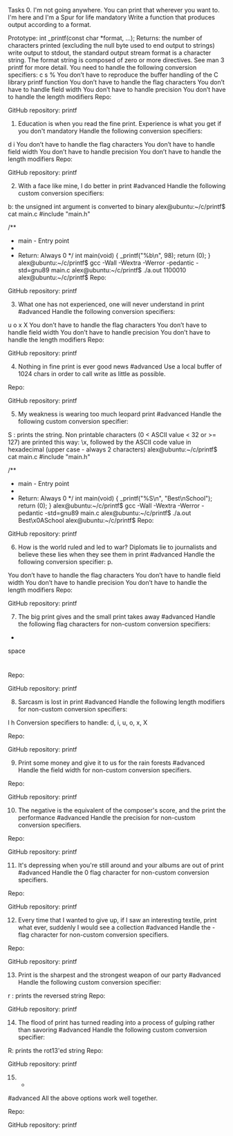 Tasks
0. I'm not going anywhere. You can print that wherever you want to. I'm here and I'm a Spur for life
mandatory
Write a function that produces output according to a format.

Prototype: int _printf(const char *format, ...);
Returns: the number of characters printed (excluding the null byte used to end output to strings)
write output to stdout, the standard output stream
format is a character string. The format string is composed of zero or more directives. See man 3 printf for more detail. You need to handle the following conversion specifiers:
c
s
%
You don’t have to reproduce the buffer handling of the C library printf function
You don’t have to handle the flag characters
You don’t have to handle field width
You don’t have to handle precision
You don’t have to handle the length modifiers
Repo:

GitHub repository: printf
   
1. Education is when you read the fine print. Experience is what you get if you don't
mandatory
Handle the following conversion specifiers:

d
i
You don’t have to handle the flag characters
You don’t have to handle field width
You don’t have to handle precision
You don’t have to handle the length modifiers
Repo:

GitHub repository: printf
   
2. With a face like mine, I do better in print
#advanced
Handle the following custom conversion specifiers:

b: the unsigned int argument is converted to binary
alex@ubuntu:~/c/printf$ cat main.c
#include "main.h"

/**
 * main - Entry point
 *
 * Return: Always 0
 */
int main(void)
{
    _printf("%b\n", 98);
    return (0);
}
alex@ubuntu:~/c/printf$ gcc -Wall -Wextra -Werror -pedantic -std=gnu89 main.c
alex@ubuntu:~/c/printf$ ./a.out
1100010
alex@ubuntu:~/c/printf$
Repo:

GitHub repository: printf
   
3. What one has not experienced, one will never understand in print
#advanced
Handle the following conversion specifiers:

u
o
x
X
You don’t have to handle the flag characters
You don’t have to handle field width
You don’t have to handle precision
You don’t have to handle the length modifiers
Repo:

GitHub repository: printf
   
4. Nothing in fine print is ever good news
#advanced
Use a local buffer of 1024 chars in order to call write as little as possible.

Repo:

GitHub repository: printf
   
5. My weakness is wearing too much leopard print
#advanced
Handle the following custom conversion specifier:

S : prints the string.
Non printable characters (0 < ASCII value < 32 or >= 127) are printed this way: \x, followed by the ASCII code value in hexadecimal (upper case - always 2 characters)
alex@ubuntu:~/c/printf$ cat main.c
#include "main.h"

/**
 * main - Entry point
 *
 * Return: Always 0
 */
int main(void)
{
    _printf("%S\n", "Best\nSchool");
    return (0);
}
alex@ubuntu:~/c/printf$ gcc -Wall -Wextra -Werror -pedantic -std=gnu89 main.c
alex@ubuntu:~/c/printf$ ./a.out
Best\x0ASchool
alex@ubuntu:~/c/printf$
Repo:

GitHub repository: printf
   
6. How is the world ruled and led to war? Diplomats lie to journalists and believe these lies when they see them in print
#advanced
Handle the following conversion specifier: p.

You don’t have to handle the flag characters
You don’t have to handle field width
You don’t have to handle precision
You don’t have to handle the length modifiers
Repo:

GitHub repository: printf
   
7. The big print gives and the small print takes away
#advanced
Handle the following flag characters for non-custom conversion specifiers:

+
space
#
Repo:

GitHub repository: printf
   
8. Sarcasm is lost in print
#advanced
Handle the following length modifiers for non-custom conversion specifiers:

l
h
Conversion specifiers to handle: d, i, u, o, x, X

Repo:

GitHub repository: printf
   
9. Print some money and give it to us for the rain forests
#advanced
Handle the field width for non-custom conversion specifiers.

Repo:

GitHub repository: printf
   
10. The negative is the equivalent of the composer's score, and the print the performance
#advanced
Handle the precision for non-custom conversion specifiers.

Repo:

GitHub repository: printf
   
11. It's depressing when you're still around and your albums are out of print
#advanced
Handle the 0 flag character for non-custom conversion specifiers.

Repo:

GitHub repository: printf
   
12. Every time that I wanted to give up, if I saw an interesting textile, print what ever, suddenly I would see a collection
#advanced
Handle the - flag character for non-custom conversion specifiers.

Repo:

GitHub repository: printf
   
13. Print is the sharpest and the strongest weapon of our party
#advanced
Handle the following custom conversion specifier:

r : prints the reversed string
Repo:

GitHub repository: printf
   
14. The flood of print has turned reading into a process of gulping rather than savoring
#advanced
Handle the following custom conversion specifier:

R: prints the rot13'ed string
Repo:

GitHub repository: printf
   
15. *
#advanced
All the above options work well together.

Repo:

GitHub repository: printf
  
